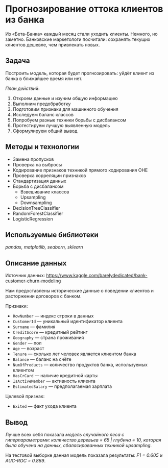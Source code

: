 # Прогнозирование оттока клиентов из банка
Из «Бета-Банка» каждый месяц стали уходить клиенты. Немного, но заметно. Банковские маркетологи посчитали: сохранять текущих клиентов дешевле, чем привлекать новых.

## Задача
Построить модель, которая будет прогнозировать: уйдёт клиент из банка в ближайшее время или нет.

*План действий*:
1. Откроем данные и изучим общую информацию
2. Выполним предобработку
3. Подготовим признаки для машинного обучения
4. Исследуем баланс классов
5. Попробуем разные техники борьбы с дисбалансом
6. Протестируем лучшую выявленную модель
7. Сформулируем общий вывод

## Методы и технологии
- Замена пропусков
- Проверка на выбросы
- Кодирование признаков техникой прямого кодирования OHE
- Проверка корреляции признаков
- Стандартизация данных
- Борьба с дисбалансом
  - Взвешивание классов
  - Upsampling
  - Downsampling
- DecisionTreeClassifier
- RandomForestClassifier
- LogisticRegression

## Используемые библиотеки
*pandas, matplotlib, seaborn, sklearn*

## Описание данных
Источник данных: https://www.kaggle.com/barelydedicated/bank-customer-churn-modeling

Нам предоставлены исторические данные о поведении клиентов и расторжении договоров с банком.

Признаки:
- `RowNumber` — индекс строки в данных
- `CustomerId` — уникальный идентификатор клиента
- `Surname` — фамилия
- `CreditScore` — кредитный рейтинг
- `Geography` — страна проживания
- `Gender` — пол
- `Age` — возраст
- `Tenure` — сколько лет человек является клиентом банка
- `Balance` — баланс на счёте
- `NumOfProducts` — количество продуктов банка, используемых клиентом
- `HasCrCard` — наличие кредитной карты
- `IsActiveMember` — активность клиента
- `EstimatedSalary` — предполагаемая зарплата

Целевой признак:
- `Exited` — факт ухода клиента

## Вывод
Лучше всех себя показала *модель случайного леса с гиперпараметрами: количество деревьев = 65 | глубина = 10, которая была обучена на данных, сбаласированных техникой upsampling*.

На тестовой выборке данная модель показала результаты: *F1 = 0.605 и AUC-ROC = 0.869*.
